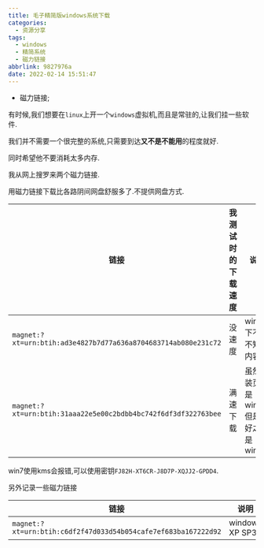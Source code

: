 ```yaml
---
title: 毛子精简版windows系统下载
categories:
  - 资源分享
tags:
  - windows
  - 精简系统
  - 磁力链接
abbrlink: 9827976a
date: 2022-02-14 15:51:47
---
```


* 磁力链接;

<!-- more -->

有时候,我们想要在`linux`上开一个`windows`虚拟机,而且是常驻的,让我们挂一些软件.

我们并不需要一个很完整的系统,只需要到达**又不是不能用**的程度就好.

同时希望他不要消耗太多内存.

我从网上搜罗来两个磁力链接.

用磁力链接下载比各路阴间网盘舒服多了.不提供网盘方式.

| 链接 | 我测试时的下载速度 | 说明 |
| --- | --- | --- |
| `magnet:?xt=urn:btih:ad3e4827b7d77a636a8704683714ab080e231c72` | 没速度 | win10,下不动不知道内容 |
| `magnet:?xt=urn:btih:31aaa22e5e00c2bdbb4bc742f6df3df322763bee` | 满速下载 | 虽然安装页面是win8,但是装好之后是win7 |

win7使用kms会报错,可以使用密钥`FJ82H-XT6CR-J8D7P-XQJJ2-GPDD4`.

另外记录一些磁力链接

| 链接 | 说明 |
| --- | --- |
| `magnet:?xt=urn:btih:c6df2f47d033d54b054cafe7ef683ba167222d92` | windows XP SP3 |